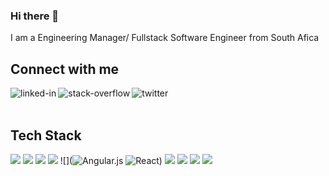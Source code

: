 ### Hi there 👋

I am a Engineering Manager/ Fullstack Software Engineer from South Afica

## Connect with me 
[<img align="left" alt="linked-in" src="https://img.shields.io/badge/linkedin-%230077B5.svg?&style=for-the-badge&logo=linkedin&logoColor=white" />](https://www.linkedin.com/in/marco-luizinho-382a1669)

[<img align="left" alt="stack-overflow" src="https://img.shields.io/badge/stack%20overflow-FE7A16?logo=stack-overflow&logoColor=white&style=for-the-badge" />](https://stackoverflow.com/users/954462/eaziluizi)

[<img align="left" alt="twitter" src="https://img.shields.io/badge/twitter-%231DA1F2.svg?&style=for-the-badge&logo=twitter&logoColor=white" />](https://twitter.com/eaziluizi)
<br/> 
<br/> 

## Tech Stack 
![](<img alr="Microsoft" src="https://img.shields.io/badge/Microsoft-0078D4?style=for-the-badge&logo=microsoft&logoColor=white" />) ![](<img alt="Azure" src="https://img.shields.io/badge/azure-%230072C6.svg?style=for-the-badge&logo=azure-devops&logoColor=white"/>) ![](<img alt=".Net" src="https://img.shields.io/badge/.NET-5C2D91?style=for-the-badge&logo=.net&logoColor=white"/>) ![](<img alt="C#" src="https://img.shields.io/badge/c%23-%23239120.svg?style=for-the-badge&logo=c-sharp&logoColor=white"/>) ![](<img alt="Angular.js" src="https://img.shields.io/badge/angular.js-%23E23237.svg?style=for-the-badge&logo=angularjs&logoColor=white"/>
<img alt="React" src="https://img.shields.io/badge/react-%2320232a.svg?style=for-the-badge&logo=react&logoColor=%2361DAFB"/>) ![](<img alt="JavaScript" src="https://img.shields.io/badge/javascript-%23323330.svg?style=for-the-badge&logo=javascript&logoColor=%23F7DF1E"/>) ![](<img alt="TypeScript" src="https://img.shields.io/badge/typescript-%23007ACC.svg?style=for-the-badge&logo=typescript&logoColor=white"/>) ![](<img alt="HTML5" src="https://img.shields.io/badge/html5-%23E34F26.svg?style=for-the-badge&logo=html5&logoColor=white"/>) ![](<img alt="CSS3" src="https://img.shields.io/badge/css3-%231572B6.svg?style=for-the-badge&logo=css3&logoColor=white"/>)

<br>

<!--
More badges: 
https://github.com/Ileriayo/markdown-badges
-->

<!--
**EaziLuizi/EaziLuizi** is a ✨ _special_ ✨ repository because its `README.md` (this file) appears on your GitHub profile.

Here are some ideas to get you started:

- 🔭 I’m currently working on ...
- 🌱 I’m currently learning ...
- 👯 I’m looking to collaborate on ...
- 🤔 I’m looking for help with ...
- 💬 Ask me about ...
- 📫 How to reach me: ...
- 😄 Pronouns: ...
- ⚡ Fun fact: ...
-->
